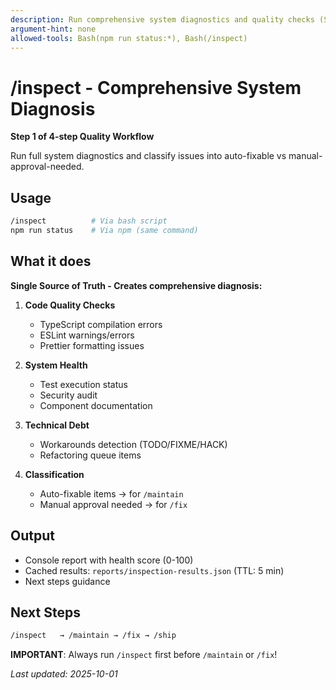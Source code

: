 ```yaml
---
description: Run comprehensive system diagnostics and quality checks (Step 1 of 4-step workflow)
argument-hint: none
allowed-tools: Bash(npm run status:*), Bash(/inspect)
---
```


# /inspect - Comprehensive System Diagnosis

**Step 1 of 4-step Quality Workflow**

Run full system diagnostics and classify issues into auto-fixable vs manual-approval-needed.

## Usage

```bash
/inspect          # Via bash script
npm run status    # Via npm (same command)
```

## What it does

**Single Source of Truth - Creates comprehensive diagnosis:**

1. **Code Quality Checks**

   - TypeScript compilation errors
   - ESLint warnings/errors
   - Prettier formatting issues

2. **System Health**

   - Test execution status
   - Security audit
   - Component documentation

3. **Technical Debt**

   - Workarounds detection (TODO/FIXME/HACK)
   - Refactoring queue items

4. **Classification**
   - Auto-fixable items → for `/maintain`
   - Manual approval needed → for `/fix`

## Output

- Console report with health score (0-100)
- Cached results: `reports/inspection-results.json` (TTL: 5 min)
- Next steps guidance

## Next Steps

```bash
/inspect   → /maintain → /fix → /ship
```

**IMPORTANT**: Always run `/inspect` first before `/maintain` or `/fix`!

_Last updated: 2025-10-01_
